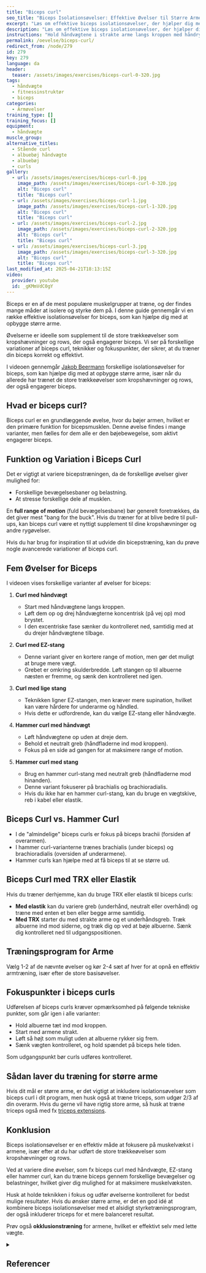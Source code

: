 ```yaml
---
title: "Biceps curl"
seo_title: "Biceps Isolationsøvelser: Effektive Øvelser til Større Arme"
excerpt: "Læs om effektive biceps isolationsøvelser, der hjælper dig med at opbygge større arme. Få tips til teknikker, variationer og træningsprogrammer, der kan forbedre din bicepstræning."
description: "Læs om effektive biceps isolationsøvelser, der hjælper dig med at opbygge større arme. Få tips til teknikker, variationer og træningsprogrammer, der kan forbedre din bicepstræning."
instructions: "Hold håndvægtene i strakte arme langs kroppen med håndryggen væk fra kroppen. Før vægten op mod skulderen, mens du laver en rotation i underarmen."
permalink: /oevelse/biceps-curl/
redirect_from: /node/279
id: 279
key: 279
language: da
header:
  teaser: /assets/images/exercises/biceps-curl-0-320.jpg
tags:
  - håndvægte
  - fitnessinstruktør
  - biceps
categories:
  - Armøvelser
training_type: []
training_focus: []
equipment:
  - håndvægte
muscle_group:
alternative_titles:
  - Stående curl
  - albuebøj håndvægte
  - albuebøj
  - curls
gallery:
  - url: /assets/images/exercises/biceps-curl-0.jpg
    image_path: /assets/images/exercises/biceps-curl-0-320.jpg
    alt: "Biceps curl"
    title: "Biceps curl"
  - url: /assets/images/exercises/biceps-curl-1.jpg
    image_path: /assets/images/exercises/biceps-curl-1-320.jpg
    alt: "Biceps curl"
    title: "Biceps curl"
  - url: /assets/images/exercises/biceps-curl-2.jpg
    image_path: /assets/images/exercises/biceps-curl-2-320.jpg
    alt: "Biceps curl"
    title: "Biceps curl"
  - url: /assets/images/exercises/biceps-curl-3.jpg
    image_path: /assets/images/exercises/biceps-curl-3-320.jpg
    alt: "Biceps curl"
    title: "Biceps curl"
last_modified_at: 2025-04-21T18:13:15Z
video:
  provider: youtube
  id: _gKMmVdC0gY
---
```


Biceps er en af de mest populære muskelgrupper at træne, og der findes mange måder at isolere og styrke dem på. I denne guide gennemgår vi en række effektive isolationsøvelser for biceps, som kan hjælpe dig med at opbygge større arme.

Øvelserne er ideelle som supplement til de store trækkeøvelser som kropshævninger og rows, der også engagerer biceps. Vi ser på forskellige variationer af biceps curl, teknikker og fokuspunkter, der sikrer, at du træner din biceps korrekt og effektivt.

I videoen gennemgår [Jakob Beermann](https://maxer.dk/videoer/armtraening-biceps-curl) forskellige isolationsøvelser for biceps, som kan hjælpe dig med at opbygge større arme, især når du allerede har trænet de store trækkeøvelser som kropshævninger og rows, der også engagerer biceps.

## Hvad er biceps curl?

Biceps curl er en grundlæggende øvelse, hvor du bøjer armen, hvilket er den primære funktion for bicepsmusklen. Denne øvelse findes i mange varianter, men fælles for dem alle er den bøjebewegelse, som aktivt engagerer biceps.

## Funktion og Variation i Biceps Curl

Det er vigtigt at variere bicepstræningen, da de forskellige øvelser giver mulighed for:

- Forskellige bevægelsesbaner og belastning.
- At stresse forskellige dele af musklen.
  
En **full range of motion** (fuld bevægelsesbane) bør generelt foretrækkes, da det giver mest "bang for the buck". Hvis du træner for at blive bedre til pull-ups, kan biceps curl være et nyttigt supplement til dine kropshævninger og andre rygøvelser.

Hvis du har brug for inspiration til at udvide din bicepstræning, kan du prøve nogle avancerede variationer af biceps curl.

## Fem Øvelser for Biceps

I videoen vises forskellige varianter af øvelser for biceps:

1. **Curl med håndvægt**  
   - Start med håndvægtene langs kroppen.  
   - Løft dem op og drej håndvægterne koncentrisk (på vej op) mod brystet.  
   - I den excentriske fase sænker du kontrolleret ned, samtidig med at du drejer håndvægtene tilbage.

2. **Curl med EZ-stang**  
   - Denne variant giver en kortere range of motion, men gør det muligt at bruge mere vægt.  
   - Grebet er omkring skulderbredde. Løft stangen op til albuerne næsten er fremme, og sænk den kontrolleret ned igen.

3. **Curl med lige stang**  
   - Teknikken ligner EZ-stangen, men kræver mere supination, hvilket kan være hårdere for underarme og håndled.  
   - Hvis dette er udfordrende, kan du vælge EZ-stang eller håndvægte.

4. **Hammer curl med håndvægt**  
   - Løft håndvægtene op uden at dreje dem.  
   - Behold et neutralt greb (håndfladerne ind mod kroppen).  
   - Fokus på en side ad gangen for at maksimere range of motion.

5. **Hammer curl med stang**  
   - Brug en hammer curl-stang med neutralt greb (håndfladerne mod hinanden).  
   - Denne variant fokuserer på brachialis og brachioradialis.  
   - Hvis du ikke har en hammer curl-stang, kan du bruge en vægtskive, reb i kabel eller elastik.

## Biceps Curl vs. Hammer Curl

- I de "almindelige" biceps curls er fokus på biceps brachii (forsiden af overarmen).  
- I hammer curl-varianterne trænes brachialis (under biceps) og brachioradialis (oversiden af underarmene).  
- Hammer curls kan hjælpe med at få biceps til at se større ud.

## Biceps Curl med TRX eller Elastik

Hvis du træner derhjemme, kan du bruge TRX eller elastik til biceps curls:

- **Med elastik** kan du variere greb (underhånd, neutralt eller overhånd) og træne med enten et ben eller begge arme samtidig.
- **Med TRX** starter du med strakte arme og et underhåndsgreb. Træk albuerne ind mod siderne, og træk dig op ved at bøje albuerne. Sænk dig kontrolleret ned til udgangspositionen.

## Træningsprogram for Arme

Vælg 1-2 af de nævnte øvelser og kør 2-4 sæt af hver for at opnå en effektiv armtræning, især efter de store basisøvelser.

## Fokuspunkter i biceps curls

Udførelsen af biceps curls kræver opmærksomhed på følgende tekniske punkter, som går igen i alle varianter:

- Hold albuerne tæt ind mod kroppen.
- Start med armene strakt.
- Løft så højt som muligt uden at albuerne rykker sig frem.
- Sænk vægten kontrolleret, og hold spændet på biceps hele tiden.

Som udgangspunkt bør curls udføres kontrolleret.

## Sådan laver du træning for større arme

Hvis dit mål er større arme, er det vigtigt at inkludere isolationsøvelser som biceps curl i dit program, men husk også at træne triceps, som udgør 2/3 af din overarm. Hvis du gerne vil have rigtig store arme, så husk at træne triceps også med fx [triceps extensions](/oevelse/triceps-extension/).

## Konklusion

Biceps isolationsøvelser er en effektiv måde at fokusere på muskelvækst i armene, især efter at du har udført de store trækkeøvelser som kropshævninger og rows.

Ved at variere dine øvelser, som fx biceps curl med håndvægte, EZ-stang eller hammer curl, kan du træne biceps gennem forskellige bevægelser og belastninger, hvilket giver dig mulighed for at maksimere muskelvæksten.

Husk at holde teknikken i fokus og udfør øvelserne kontrolleret for bedst mulige resultater. Hvis du ønsker større arme, er det en god idé at kombinere biceps isolationsøvelser med et alsidigt styrketræningsprogram, der også inkluderer triceps for et mere balanceret resultat.

Prøv også **okklusionstræning** for armene, hvilket er effektivt selv med lette vægte.

<details markdown="1" class="references">
  <summary><h2 id="references">Referencer</h2></summary>

- [Oliveira et al., 2009](https://doi.org/10.1016/j.jssm.2009.01.003)  
- [Youdas et al., 2010](https://journals.lww.com/nsca-jscr/Fulltext/2010/24020/Surface_electromyographic_activation_patterns_and.10.aspx)
</details>